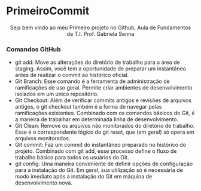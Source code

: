# PrimeiroCommit
<p align="center">Seja bem vindo ao meu Primeiro projeto no Github, Aula de Fundamentos de T.I. Prof. Gabriela Senna</p>

### Comandos GitHub

- git add: Move as alterações do diretório de trabalho para a área de staging. Assim, você tem a oportunidade de preparar um instantâneo antes de realizar o commit ao histórico oficial.
- Git Branch: Esse comando é a ferramenta de administração de ramificações de uso geral. Permite criar ambientes de desenvolvimento isolados em um único repositório.
- Git Checkout: Além de verificar commits antigos e revisões de arquivos antigos, o git checkout também é a forma de navegar pelas ramificações existentes. Combinado com os comandos básicos do Git, é a maneira de trabalhar em determinada linha de desenvolvimento.
- Git Clean: Remove os arquivos não monitorados do diretório de trabalho. Esse é o correspondente lógico do git reset, que (em geral) só opera em arquivos monitorados.
- Git commit: Faz um commit do instantâneo preparado no histórico do projeto. Combinado com git add, esse processo define o fluxo de trabalho básico para todos os usuários do Git.
- git config: Uma maneira conveniente de definir opções de configuração para a instalação do Git. Em geral, sua utilização só é necessária de modo imediato após a instalação do Git em máquina de desenvolvimento nova.
